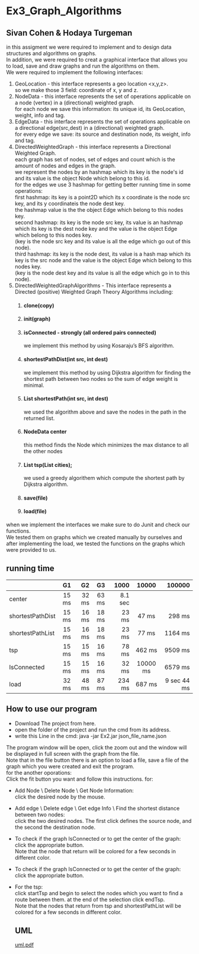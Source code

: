 # Ex3_Graph_Algorithms <br>
## Sivan Cohen & Hodaya Turgeman <br>

in this assigment we were required to implement and to design data structures and algorithms on graphs.  <br>
In addition,  we were required to creat a graphical interface that allows you to load, save and draw graphs and run the algorithms on them. <br>
We were required to implement the following interfaces:   
1. GeoLocation - this interface represents a geo location <x,y,z>. <br>
   so we make those 3 field: coordinate of x, y and z. <br>
3. NodeData - this interface represents the set of operations applicable on a node (vertex) in a (directional) weighted graph. <br>
   for each node we save this information: its unique id, its GeoLocation, weight, info and tag. <br>
5. EdgeData - this interface represents the set of operations applicable on a directional edge(src,dest) in a (directional) weighted graph. <br>
   for every edge we save: its source and destination node, its weight, info and tag. <br>
7. DirectedWeightedGraph - this interface represents a Directional Weighted Graph. <br>
   each graph has set of nodes, set of edges and count which is the amount of nodes and edges in the graph. <br>
   we represent the nodes by an hashmap which its key is the node's id and its value is the object Node which belong to this id. <br>
   for the edges we use 3 hashmap for getting better running time in some operations: <br>
   first hashmap: its key is a point2D which its x coordinate is the node src key, and its y coordinateis the node dest key. <br>
   the hashmap value is the the object Edge which belong to this nodes key. <br>
   second hashmap: its key is the node src key, its value is an hashmap which its key is the dest node key and the value is the object Edge which belong to this nodes key. <br>
   (key is the node src key and its value is all the edge which go out of this node). <br>
   third hashmap: its key is the node dest, its value is a hash map which its key is the src node and the value is the object Edge which belong to this nodes key. <br>
   (key is the node dest key and its value is all the edge which go in to this node). <br>
9. DirectedWeightedGraphAlgorithms - This interface represents a Directed (positive) Weighted Graph Theory Algorithms including: <br>
   1. #### clone(copy) <br>
   2. #### init(graph) <br>
   4. #### isConnected - strongly (all ordered pairs connected) <br>
       we implement this method by using Kosaraju’s BFS algorithm. <br>
   6. #### shortestPathDist(int src, int dest) <br>
       we implement this method by using Dijkstra algorithm for finding the shortest path between two nodes so the sum of edge weight is minimal. <br>
   8. #### List<NodeData> shortestPath(int src, int dest) <br>
       we used the algorithm above and save the nodes in the path in the returned list. <br>
   9. #### NodeData center <br> 
       this method finds the Node which minimizes the max distance to all the other nodes
   10. #### List<NodeData> tsp(List<NodeData> cities); <br>
        we used a greedy algorithem which compute the shortest path by Dijkstra algorithm. <br>
   11. #### save(file) <br>
   12. #### load(file) <br>
  
 when we implement the interfaces we make sure to do Junit and check our functions. <br>
 We tested them on graphs which we created manually by ourselves and after implementing the load, we tested the functions on the graphs which were provided to us. <br>
  
## running time

|                  | G1  | G2  | G3  | 1000 | 10000  | 100000 |
| :---             |:---:|---: |:---:| ---: | :---:  |---:    |
|center            |  15  ms |  32 ms  |  63 ms  |  8.1 sec    |        |        |
| shortestPathDist |   15 ms  |   16 ms  |  18 ms   |   23 ms   |   47 ms     |   298 ms  |
| shortestPathList |   15 ms  |   16 ms  |   18 ms  |  23 ms    |      77 ms   |   1164  ms  |
| tsp              |    15 ms  |  15 ms    |  16 ms    |  78 ms    |   462 ms     |   9509 ms     |
| IsConnected      |  15 ms   |   15 ms  |  16 ms   |   32 ms   |  10000 ms      |    6579 ms    |
| load | 32 ms    |   48 ms  |  87 ms   |  234 ms    |    687 ms    |  9 sec 44 ms      |

  
 ## How to use our program
- Download The project from here.  <br>
- open the folder of the project and run the cmd from its address.  <br>
- write this Line in the cmd: java -jar Ex2.jar json_file_name.json  <br>

The program window will be open, click the zoom out and the window will be displayed in full screen with the graph from the file. <br>
Note that in the file button there is an option to load a file, save a file of the graph which you were created and exit the program. <br>
for the another oporations: <br>
Click the fit button you want and follow this instructions. for: <br>
- Add Node \ Delete Node \ Get Node Information: <br>
   click the desired node by the mouse. <br>
- Add edge \ Delete edge \ Get edge Info \ Find the shortest distance between two nodes: <br>
   click the two desired nodes. The first click defines the source node, and the second the destination node. <br>
- To check if the graph IsConnected or to get the center of the graph:  <br>
   click the appropriate button. <br>
   Note that the node that return will be colored for a few seconds in different color. <br>
- To check if the graph IsConnected or to get the center of the graph:  <br>
   click the appropriate button. <br>
- For the tsp:  <br>
   click startTsp and begin to select the nodes which you want to find a route between them. at the end of the selection click endTsp. <br>
Note that the nodes that return from tsp and shortestPathList will be colored for a few seconds in different color. <br>
  
  ## UML
  
  [uml.pdf](https://github.com/HTUR5/Ex3_Graph_Algorithms/files/7697379/uml.pdf)

  
  
  
  
  
  
